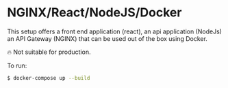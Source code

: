 # NGINX/React/NodeJS/Docker

This setup offers a front end application (react), an api application (NodeJs) an API Gateway (NGINX) that can be used out of the box using Docker.

:fire: Not suitable for production. 

To run: 
```bash 
$ docker-compose up --build
```
